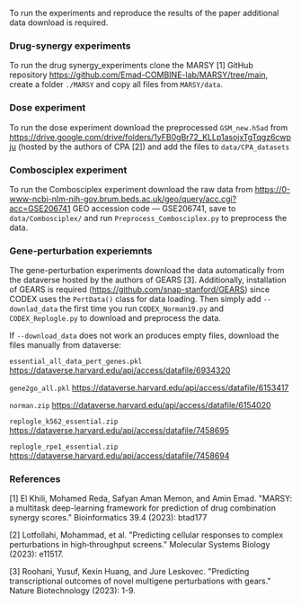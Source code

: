 To run the experiments and reproduce the results of the paper additional data download is required.

### Drug-synergy experiments
To run the drug synergy_experiments clone the MARSY [1] GitHub repository https://github.com/Emad-COMBINE-lab/MARSY/tree/main, create a folder `./MARSY` and copy all files from `MARSY/data`.

### Dose experiment
To run the dose experiment download the preprocessed `GSM_new.h5ad` from 
https://drive.google.com/drive/folders/1yFB0gBr72_KLLp1asojxTgTqgz6cwpju (hosted by the authors of CPA [2]) and add the files to `data/CPA_datasets`

### Combosciplex experiment
To run the Combosciplex experiment download the raw data from https://0-www-ncbi-nlm-nih-gov.brum.beds.ac.uk/geo/query/acc.cgi?acc=GSE206741  GEO accession code — GSE206741, save to `data/Combosciplex/`
and run `Preprocess_Combosciplex.py` to preprocess the data.


### Gene-perturbation experiemnts
The gene-perturbation experiments download the data automatically from the dataverse hosted by the authors of GEARS [3].
Additionally, installation of GEARS is required (https://github.com/snap-stanford/GEARS) since CODEX uses the 
`PertData()` class for data loading. Then simply add `--downlad_data` the first time you run `CODEX_Norman19.py` and `CODEX_Replogle.py` to download and preprocess the data.

If `--download_data` does not work an produces empty files, download the files manually from dataverse:

`essential_all_data_pert_genes.pkl` https://dataverse.harvard.edu/api/access/datafile/6934320

`gene2go_all.pkl` https://dataverse.harvard.edu/api/access/datafile/6153417

`norman.zip` https://dataverse.harvard.edu/api/access/datafile/6154020

`replogle_k562_essential.zip` https://dataverse.harvard.edu/api/access/datafile/7458695

`replogle_rpe1_essential.zip` https://dataverse.harvard.edu/api/access/datafile/7458694



### References
[1] El Khili, Mohamed Reda, Safyan Aman Memon, and Amin Emad. "MARSY: a multitask deep-learning framework for prediction of drug combination synergy scores." Bioinformatics 39.4 (2023): btad177

[2] Lotfollahi, Mohammad, et al. "Predicting cellular responses to complex perturbations in high‐throughput screens." Molecular Systems Biology (2023): e11517.

[3] Roohani, Yusuf, Kexin Huang, and Jure Leskovec. "Predicting transcriptional outcomes of novel multigene perturbations with gears." Nature Biotechnology (2023): 1-9.


